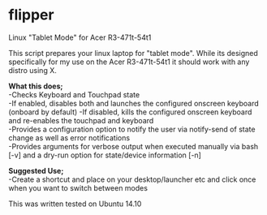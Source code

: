 # flipper
Linux "Tablet Mode" for Acer R3-471t-54t1

This script prepares your linux laptop for "tablet mode".  While its designed specifically for my use on the Acer R3-471t-54t1 it should work with any distro using X.

**What this does;**  
-Checks Keyboard and Touchpad state  
-If enabled, disables both and launches the configured onscreen keyboard (onboard by default)
-If disabled, kills the configured onscreen keyboard and re-enables the touchpad and keyboard  
-Provides a configuration option to notify the user via notify-send of state change as well as error notifications  
-Provides arguments for verbose output when executed manually via bash [-v] and a dry-run option for state/device information [-n]  

**Suggested Use;**  
-Create a shortcut and place on your desktop/launcher etc and click once when you want to switch between modes  

This was written tested on Ubuntu 14.10
